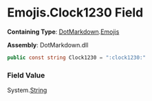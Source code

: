 # Emojis\.Clock1230 Field

**Containing Type**: [DotMarkdown](../../README.md)\.[Emojis](../README.md)

**Assembly**: DotMarkdown\.dll

```csharp
public const string Clock1230 = ":clock1230:"
```

### Field Value

System\.[String](https://docs.microsoft.com/en-us/dotnet/api/system.string)